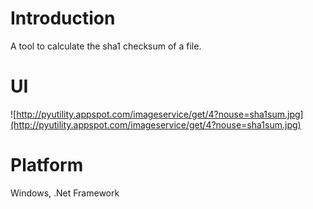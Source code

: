 # Introduction #

A tool to calculate the sha1 checksum of a file.

# UI #

![http://pyutility.appspot.com/imageservice/get/4?nouse=sha1sum.jpg](http://pyutility.appspot.com/imageservice/get/4?nouse=sha1sum.jpg)

# Platform #

Windows, .Net Framework